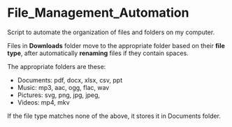 # File_Management_Automation

Script to automate the organization of files and folders on my computer. 

Files in **Downloads** folder move to the appropriate folder based on their **file type**, after automatically **renaming** files if they contain spaces.

The appropriate folders are these:
* Documents: pdf, docx, xlsx, csv, ppt
* Music: mp3, aac, ogg, flac, wav
* Pictures: svg, png, jpg, jpeg, 
* Videos: mp4, mkv

If the file type matches none of the above, it stores it in Documents folder.
